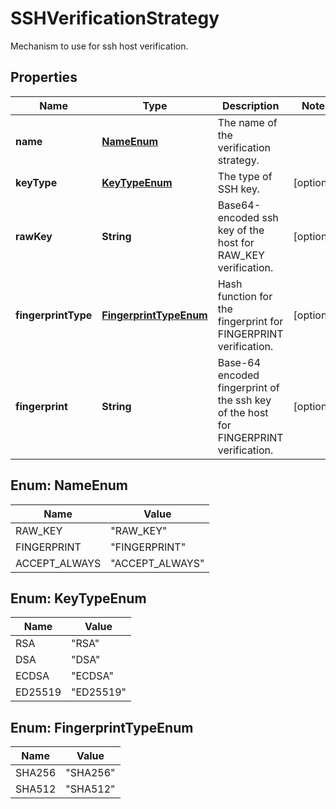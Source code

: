 

# SSHVerificationStrategy

Mechanism to use for ssh host verification.

## Properties

Name | Type | Description | Notes
------------ | ------------- | ------------- | -------------
**name** | [**NameEnum**](#NameEnum) | The name of the verification strategy. | 
**keyType** | [**KeyTypeEnum**](#KeyTypeEnum) | The type of SSH key. |  [optional]
**rawKey** | **String** | Base64-encoded ssh key of the host for RAW_KEY verification. |  [optional]
**fingerprintType** | [**FingerprintTypeEnum**](#FingerprintTypeEnum) | Hash function for the fingerprint for FINGERPRINT verification. |  [optional]
**fingerprint** | **String** | Base-64 encoded fingerprint of the ssh key of the host for FINGERPRINT verification. |  [optional]



## Enum: NameEnum

Name | Value
---- | -----
RAW_KEY | &quot;RAW_KEY&quot;
FINGERPRINT | &quot;FINGERPRINT&quot;
ACCEPT_ALWAYS | &quot;ACCEPT_ALWAYS&quot;



## Enum: KeyTypeEnum

Name | Value
---- | -----
RSA | &quot;RSA&quot;
DSA | &quot;DSA&quot;
ECDSA | &quot;ECDSA&quot;
ED25519 | &quot;ED25519&quot;



## Enum: FingerprintTypeEnum

Name | Value
---- | -----
SHA256 | &quot;SHA256&quot;
SHA512 | &quot;SHA512&quot;



